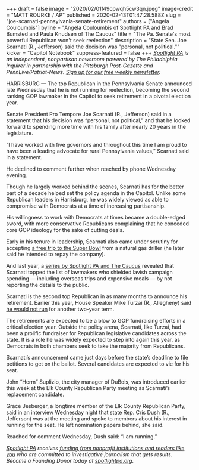 +++
draft = false
image = "2020/02/01f49cpwqh5cw3qn.jpeg"
image-credit = "MATT ROURKE / AP"
published = 2020-02-13T01:47:28.588Z
slug = "joe-scarnati-pennsylvania-senate-retirement"
authors = ["Angela Couloumbis"]
byline = "Angela Couloumbis of Spotlight PA and Brad Bumsted and Paula Knudsen of The Caucus"
title = "The Pa. Senate's most powerful Republican won't seek reelection"
description = "State Sen. Joe Scarnati (R., Jefferson) said the decision was \"personal, not political.\""
kicker = "Capitol Notebook"
suppress-featured = false
+++
*[Spotlight PA](https://www.spotlightpa.org/ "https\://www.spotlightpa.org/") is an independent, nonpartisan newsroom powered by The Philadelphia Inquirer in partnership with the Pittsburgh Post-Gazette and PennLive/Patriot-News. [Sign up for our free weekly newsletter](https://www.spotlightpa.org/ "https\://www.spotlightpa.org/").*

HARRISBURG — The top Republican in the Pennsylvania Senate announced late Wednesday that he is not running for reelection, becoming the second ranking GOP lawmaker in the Capitol to seek retirement in a pivotal election year.

Senate President Pro Tempore Joe Scarnati (R., Jefferson) said in a statement that his decision was “personal, not political,” and that he looked forward to spending more time with his family after nearly 20 years in the legislature.

“I have worked with five governors and throughout this time I am proud to have been a leading advocate for rural Pennsylvania values,” Scarnati said in a statement.

He declined to comment further when reached by phone Wednesday evening.

Though he largely worked behind the scenes, Scarnati has for the better part of a decade helped set the policy agenda in the Capitol. Unlike some Republican leaders in Harrisburg, he was widely viewed as able to compromise with Democrats at a time of increasing partisanship.

His willingness to work with Democrats at times became a double-edged sword, with more conservative Republicans complaining that he conceded core GOP ideology for the sake of cutting deals.

<script src="https://www.spotlightpa.org/embed.js" async></script><div data-spl-embed-version="1" data-spl-src="https://www.spotlightpa.org/embeds/newsletter/"></div>

Early in his tenure in leadership, Scarnati also came under scrutiny for accepting [a free trip to the Super Bowl](https://www.inquirer.com/philly/news/special_packages/inquirer/marcellus-shale/20110213_Perks_from_Pa__drilling_interests.html "https\://www.inquirer.com/philly/news/special_packages/inquirer/marcellus-shale/20110213_Perks_from_Pa\_\_drilling_interests.html") from a natural gas driller (he later said he intended to repay the company).

And last year, a [series by Spotlight PA and The Caucus](https://www.spotlightpa.org/news/2019/10/lavish-dinners-sports-tickets-and-nearly-3.5-million-other-expenses-by-pa.-lawmakers-youve-never-seen/ "https\://www.spotlightpa.org/news/2019/10/lavish-dinners-sports-tickets-and-nearly-3.5-million-other-expenses-by-pa.-lawmakers-youve-never-seen/") revealed that Scarnati topped the list of lawmakers who shielded lavish campaign spending — including overseas trips and expensive meals — by not reporting the details to the public.

Scarnati is the second top Republican in as many months to announce his retirement. Earlier this year, House Speaker Mike Turzai (R., Allegheny) said [he would not run](https://www.spotlightpa.org/news/2020/01/mike-turzai-pennsylvania-house-speaker-retiring/ "https\://www.spotlightpa.org/news/2020/01/mike-turzai-pennsylvania-house-speaker-retiring/") for another two-year term.

The retirements are expected to be a blow to GOP fundraising efforts in a critical election year. Outside the policy arena, Scarnati, like Turzai, had been a prolific fundraiser for Republican legislative candidates across the state. It is a role he was widely expected to step into again this year, as Democrats in both chambers seek to take the majority from Republicans.

Scarnati’s announcement came just days before the state’s deadline to file petitions to get on the ballot. Several candidates are expected to vie for his seat.

John “Herm” Suplizio, the city manager of DuBois, was introduced earlier this week at the Elk County Republican Party meeting as Scarnati’s replacement candidate.

Grace Jesberger, a longtime member of the Elk County Republican Party, said in an interview Wednesday night that state Rep. Cris Dush (R., Jefferson) was at the meeting and spoke to members about his interest in running for the seat. He left nomination papers behind, she said.

Reached for comment Wednesday, Dush said: “I am running.”

<a href="https://www.spotlightpa.org/"><i>Spotlight PA</i></a><i> receives </i><a href="https://www.spotlightpa.org/support"><i>funding from nonprofit institutions and readers like you</i></a><i> who are committed to investigative journalism that gets results. Become a Founding Donor today at </i><a href="https://www.spotlightpa.org/"><i>spotlightpa.org</i></a><i>.</i>
